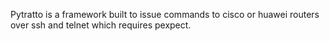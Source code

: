 Pytratto is a framework built to issue commands to cisco or huawei routers over ssh and telnet which requires pexpect.